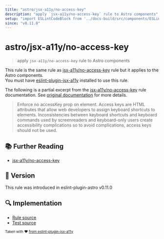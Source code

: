 ```yaml
---
title: "astro/jsx-a11y/no-access-key"
description: "apply `jsx-a11y/no-access-key` rule to Astro components"
setup: "import ESLintCodeBlock from '../docs-build/src/components/ESLintCodeBlockWrap.astro'"
since: "v0.11.0"
---
```


# astro/jsx-a11y/no-access-key

> apply `jsx-a11y/no-access-key` rule to Astro components

This rule is the same rule as [jsx-a11y/no-access-key] rule but it applies to the Astro components.  
You must have [eslint-plugin-jsx-a11y] installed to use this rule.

[eslint-plugin-jsx-a11y]: https://github.com/jsx-eslint/eslint-plugin-jsx-a11y
[jsx-a11y/no-access-key]: https://github.com/jsx-eslint/eslint-plugin-jsx-a11y/tree/HEAD/docs/rules/no-access-key.md

The following is a partial excerpt from the [jsx-a11y/no-access-key] rule documentation. See [original documentation][jsx-a11y/no-access-key] for more details.

> Enforce no accessKey prop on element. Access keys are HTML attributes that allow web developers to assign keyboard shortcuts to elements. Inconsistencies between keyboard shortcuts and keyboard commands used by screenreaders and keyboard-only users create accessibility complications so to avoid complications, access keys should not be used.

## :books: Further Reading

- [jsx-a11y/no-access-key]

## :rocket: Version

This rule was introduced in eslint-plugin-astro v0.11.0

## :mag: Implementation

- [Rule source](https://github.com/ota-meshi/eslint-plugin-astro/blob/main/src/rules/jsx-a11y/no-access-key.ts)
- [Test source](https://github.com/ota-meshi/eslint-plugin-astro/blob/main/tests/src/rules/jsx-a11y/no-access-key.ts)

<sup>Taken with ❤️ [from eslint-plugin-jsx-a11y](https://github.com/jsx-eslint/eslint-plugin-jsx-a11y/tree/HEAD/docs/rules/no-access-key.md)</sup>
